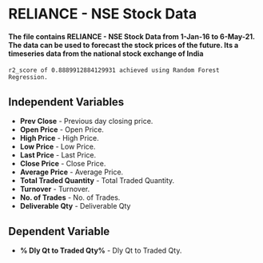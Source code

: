 # RELIANCE - NSE Stock Data

#### The file contains RELIANCE - NSE Stock Data from 1-Jan-16 to 6-May-21. The data can be used to forecast the stock prices of the future. Its a timeseries data from the national stock exchange of India

	r2_score of 0.8889912884129931 achieved using Random Forest Regression.

## Independent Variables
* **Prev Close** - Previous day closing price.
* **Open Price** - Open Price.
* **High Price** - High Price.
* **Low Price** - Low Price.
* **Last Price** - Last Price.
* **Close Price** - Close Price.
* **Average Price** - Average Price.
* **Total Traded Quantity** - Total Traded Quantity.
* **Turnover** - Turnover.
* **No. of Trades** - No. of Trades.
* **Deliverable Qty** - Deliverable Qty

## Dependent Variable
* **% Dly Qt to Traded Qty%** - Dly Qt to Traded Qty.


